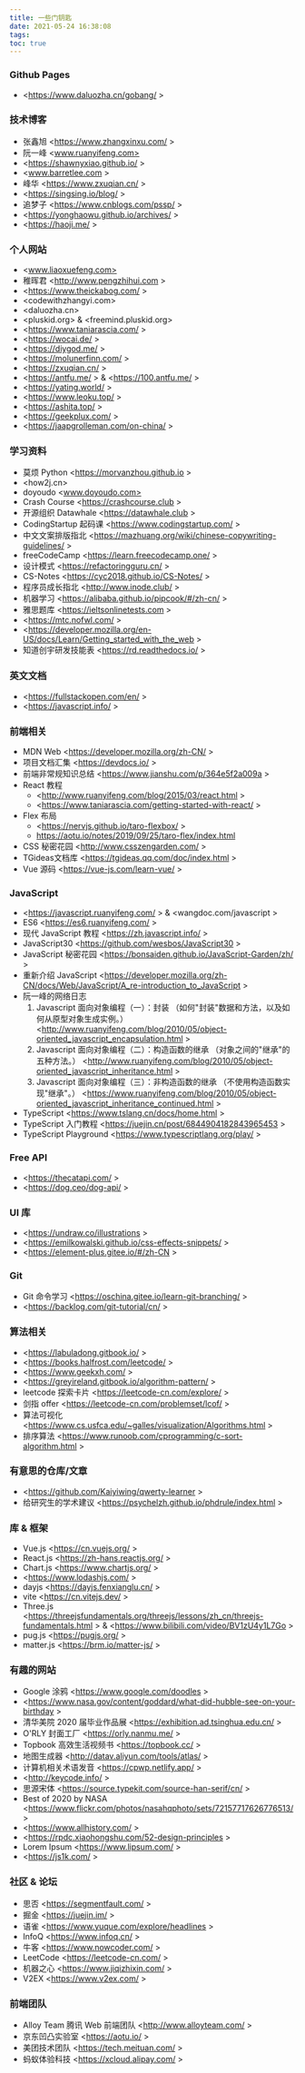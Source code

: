 ```yaml
---
title: 一些门钥匙
date: 2021-05-24 16:38:08
tags:
toc: true
---
```


### Github Pages
- <https://www.daluozha.cn/gobang/ >

###  技术博客

- 张鑫旭 <https://www.zhangxinxu.com/ >
- 阮一峰 <www.ruanyifeng.com>
- <https://shawnyxiao.github.io/ >
- <www.barretlee.com >
- 峰华 <https://www.zxuqian.cn/ >
- <https://singsing.io/blog/ >
- 追梦子 <https://www.cnblogs.com/pssp/ >
- <https://yonghaowu.github.io/archives/ >
- <https://haoji.me/ >


### 个人网站

- <www.liaoxuefeng.com>
- 稚晖君 <http://www.pengzhihui.com >
- <https://www.theickabog.com/ >
- <codewithzhangyi.com>
- <daluozha.cn>
- <pluskid.org>  & <freemind.pluskid.org>
- <https://www.taniarascia.com/ >
- <https://wocai.de/ >
- <https://diygod.me/ >
- <https://molunerfinn.com/ >
- <https://zxuqian.cn/ >
- <https://antfu.me/ > & <https://100.antfu.me/ >
- <https://yating.world/ >
- <https://www.leoku.top/ >
- <https://ashita.top/ >
- <https://geekplux.com/ >
- <https://jaapgrolleman.com/on-china/ >

### 学习资料

- 莫烦 Python <https://morvanzhou.github.io > 
- <how2j.cn>
- doyoudo <www.doyoudo.com>
- Crash Course <https://crashcourse.club >
- 开源组织 Datawhale <https://datawhale.club >
- CodingStartup 起码课 <https://www.codingstartup.com/ >
- 中文文案排版指北 <https://mazhuang.org/wiki/chinese-copywriting-guidelines/ >
- freeCodeCamp <https://learn.freecodecamp.one/ >
- 设计模式 <https://refactoringguru.cn/ >
- CS-Notes <https://cyc2018.github.io/CS-Notes/ >
- 程序员成长指北 <http://www.inode.club/ >
- 机器学习 <https://alibaba.github.io/pipcook/#/zh-cn/ >
- 雅思题库 <https://ieltsonlinetests.com >
- <https://mtc.nofwl.com/ >
- <https://developer.mozilla.org/en-US/docs/Learn/Getting_started_with_the_web >
- 知道创宇研发技能表 <https://rd.readthedocs.io/ >

### 英文文档
- <https://fullstackopen.com/en/ >
- <https://javascript.info/ >

### 前端相关

- MDN Web <https://developer.mozilla.org/zh-CN/ >
- 项目文档汇集 <https://devdocs.io/ >
- 前端非常规知识总结 <https://www.jianshu.com/p/364e5f2a009a > 
- React 教程 
  - <http://www.ruanyifeng.com/blog/2015/03/react.html >
  - <https://www.taniarascia.com/getting-started-with-react/ >
- Flex 布局 
  - <https://nervjs.github.io/taro-flexbox/ >
  - <https://aotu.io/notes/2019/09/25/taro-flex/index.html>
- CSS 秘密花园 <http://www.csszengarden.com/ > 
- TGideas文档库 <https://tgideas.qq.com/doc/index.html >
- Vue 源码 <https://vue-js.com/learn-vue/ >

### JavaScript

- <https://javascript.ruanyifeng.com/ > & <wangdoc.com/javascript >
- ES6 <https://es6.ruanyifeng.com/ >
- 现代 JavaScript 教程 <https://zh.javascript.info/ >
- JavaScript30 <https://github.com/wesbos/JavaScript30 >
- JavaScript 秘密花园 <https://bonsaiden.github.io/JavaScript-Garden/zh/ >
- 重新介绍 JavaScript <https://developer.mozilla.org/zh-CN/docs/Web/JavaScript/A_re-introduction_to_JavaScript >
- 阮一峰的网络日志
  1. Javascript 面向对象编程（一）：封装 （如何"封装"数据和方法，以及如何从原型对象生成实例。） <http://www.ruanyifeng.com/blog/2010/05/object-oriented_javascript_encapsulation.html >
  2. Javascript 面向对象编程（二）：构造函数的继承 （对象之间的"继承"的五种方法。） <http://www.ruanyifeng.com/blog/2010/05/object-oriented_javascript_inheritance.html >
  3. Javascript 面向对象编程（三）：非构造函数的继承 （不使用构造函数实现"继承"。） <https://www.ruanyifeng.com/blog/2010/05/object-oriented_javascript_inheritance_continued.html >
- TypeScript <https://www.tslang.cn/docs/home.html >
- TypeScript 入门教程 <https://juejin.cn/post/6844904182843965453 >
- TypeScript Playground <https://www.typescriptlang.org/play/ >

### Free API 
- <https://thecatapi.com/ >
- <https://dog.ceo/dog-api/ >

### UI 库

- <https://undraw.co/illustrations >
- <https://emilkowalski.github.io/css-effects-snippets/ >
- <https://element-plus.gitee.io/#/zh-CN >

### Git

- Git 命令学习 <https://oschina.gitee.io/learn-git-branching/ >
- <https://backlog.com/git-tutorial/cn/ > 

### 算法相关

- <https://labuladong.gitbook.io/ >
- <https://books.halfrost.com/leetcode/ >
- <https://www.geekxh.com/ >
- <https://greyireland.gitbook.io/algorithm-pattern/ >
- leetcode 探索卡片 <https://leetcode-cn.com/explore/ >
- 剑指 offer <https://leetcode-cn.com/problemset/lcof/ >
- 算法可视化 <https://www.cs.usfca.edu/~galles/visualization/Algorithms.html >
- 排序算法 <https://www.runoob.com/cprogramming/c-sort-algorithm.html >

### 有意思的仓库/文章

- <https://github.com/Kaiyiwing/qwerty-learner >
- 给研究生的学术建议 <https://psychelzh.github.io/phdrule/index.html >

### 库 & 框架

- Vue.js <https://cn.vuejs.org/ >
- React.js <https://zh-hans.reactjs.org/ >
- Chart.js <https://www.chartjs.org/ >
- <https://www.lodashjs.com/ >
- dayjs <https://dayjs.fenxianglu.cn/ >
- vite <https://cn.vitejs.dev/  >
- Three.js <https://threejsfundamentals.org/threejs/lessons/zh_cn/threejs-fundamentals.html > & <https://www.bilibili.com/video/BV1zU4y1L7Go >
- pug.js <https://pugjs.org/ >
- matter.js <https://brm.io/matter-js/ >

### 有趣的网站

- Google 涂鸦 <https://www.google.com/doodles >
- <https://www.nasa.gov/content/goddard/what-did-hubble-see-on-your-birthday >
- 清华美院 2020 届毕业作品展 <https://exhibition.ad.tsinghua.edu.cn/ >
- O'RLY 封面工厂 <https://orly.nanmu.me/ >
- Topbook 高效生活视频书 <https://topbook.cc/ >
- 地图生成器 <http://datav.aliyun.com/tools/atlas/ >
- 计算机相关术语发音 <https://cpwp.netlify.app/ >
- <http://keycode.info/ >
- 思源宋体 <https://source.typekit.com/source-han-serif/cn/ >
- Best of 2020 by NASA <https://www.flickr.com/photos/nasahqphoto/sets/72157717626776513/ >
- <https://www.allhistory.com/ >
- <https://rpdc.xiaohongshu.com/52-design-principles >
- Lorem Ipsum <https://www.lipsum.com/ >
- <https://js1k.com/ >

### 社区 & 论坛

- 思否 <https://segmentfault.com/ >
- 掘金 <https://juejin.im/ >
- 语雀 <https://www.yuque.com/explore/headlines >
- InfoQ <https://www.infoq.cn/ >
- 牛客 <https://www.nowcoder.com/ >
- LeetCode <https://leetcode-cn.com/ >
- 机器之心 <https://www.jiqizhixin.com/ >
- V2EX <https://www.v2ex.com/ >

### 前端团队

- Alloy Team 腾讯 Web 前端团队 <http://www.alloyteam.com/ >
- 京东凹凸实验室 <https://aotu.io/ >
- 美团技术团队 <https://tech.meituan.com/ >
- 蚂蚁体验科技 <https://xcloud.alipay.com/ >

